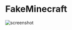 # FakeMinecraft

![screenshot]("https://github.com/Haranoi17/FakeMinecraft/blob/main/screenshots/screenshot.png")
